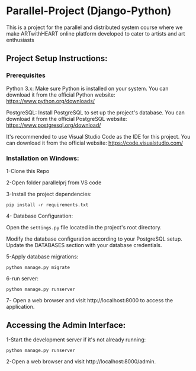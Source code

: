 # Parallel-Project (Django-Python)
This is a project for the parallel and distributed system course where we make ARTwithHEART online platform developed to cater to artists and art enthusiasts
## Project Setup Instructions:
 ### Prerequisites
Python 3.x: Make sure Python is installed on your system. You can download it from the official Python website: https://www.python.org/downloads/

PostgreSQL: Install PostgreSQL to set up the project's database. You can download it from the official PostgreSQL website: https://www.postgresql.org/download/

 It's recommended to use Visual Studio Code as the IDE for this project. You can download it from the official website: https://code.visualstudio.com/

### Installation on Windows:
1-Clone this Repo




2-Open folder parallelprj from VS code




3-Install the project dependencies:

```
pip install -r requirements.txt

```

4- Database Configuration:

Open the ```settings.py``` file located in the project's root directory.


Modify the database configuration according to your PostgreSQL setup. Update the DATABASES section with your database credentials.



5-Apply database migrations:
```
python manage.py migrate
```

6-run server:

```
python manage.py runserver

```
7- Open a web browser and visit http://localhost:8000 to access the application.

## Accessing the Admin Interface:
1-Start the development server if it's not already running:
```
python manage.py runserver
```
2-Open a web browser and visit http://localhost:8000/admin.
